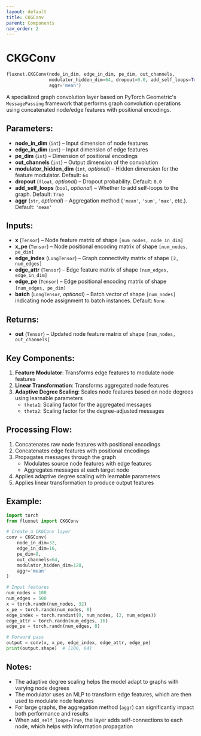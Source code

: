 ```yaml
---
layout: default
title: CKGConv
parent: Components
nav_order: 2
---
```


# CKGConv

```python
fluxnet.CKGConv(node_in_dim, edge_in_dim, pe_dim, out_channels,
                modulator_hidden_dim=64, dropout=0.0, add_self_loops=True,
                aggr='mean')
```

A specialized graph convolution layer based on PyTorch Geometric's `MessagePassing` framework that performs graph convolution operations using concatenated node/edge features with positional encodings.

## Parameters:

- **node_in_dim** (`int`) – Input dimension of node features
- **edge_in_dim** (`int`) – Input dimension of edge features
- **pe_dim** (`int`) – Dimension of positional encodings
- **out_channels** (`int`) – Output dimension of the convolution
- **modulator_hidden_dim** (`int`, *optional*) – Hidden dimension for the feature modulator. Default: `64`
- **dropout** (`float`, *optional*) – Dropout probability. Default: `0.0`
- **add_self_loops** (`bool`, *optional*) – Whether to add self-loops to the graph. Default: `True`
- **aggr** (`str`, *optional*) – Aggregation method (`'mean'`, `'sum'`, `'max'`, etc.). Default: `'mean'`

## Inputs:

- **x** (`Tensor`) – Node feature matrix of shape `[num_nodes, node_in_dim]`
- **x_pe** (`Tensor`) – Node positional encoding matrix of shape `[num_nodes, pe_dim]`
- **edge_index** (`LongTensor`) – Graph connectivity matrix of shape `[2, num_edges]`
- **edge_attr** (`Tensor`) – Edge feature matrix of shape `[num_edges, edge_in_dim]`
- **edge_pe** (`Tensor`) – Edge positional encoding matrix of shape `[num_edges, pe_dim]`
- **batch** (`LongTensor`, *optional*) – Batch vector of shape `[num_nodes]` indicating node assignment to batch instances. Default: `None`

## Returns:

- **out** (`Tensor`) – Updated node feature matrix of shape `[num_nodes, out_channels]`

## Key Components:

1. **Feature Modulator**: Transforms edge features to modulate node features
2. **Linear Transformation**: Transforms aggregated node features
3. **Adaptive Degree Scaling**: Scales node features based on node degrees using learnable parameters
   - `theta1`: Scaling factor for the aggregated messages
   - `theta2`: Scaling factor for the degree-adjusted messages

## Processing Flow:

1. Concatenates raw node features with positional encodings
2. Concatenates edge features with positional encodings
3. Propagates messages through the graph
   - Modulates source node features with edge features
   - Aggregates messages at each target node
4. Applies adaptive degree scaling with learnable parameters
5. Applies linear transformation to produce output features

## Example:

```python
import torch
from fluxnet import CKGConv

# Create a CKGConv layer
conv = CKGConv(
    node_in_dim=32, 
    edge_in_dim=16, 
    pe_dim=8,
    out_channels=64,
    modulator_hidden_dim=128,
    aggr='mean'
)

# Input features
num_nodes = 100
num_edges = 500
x = torch.randn(num_nodes, 32)
x_pe = torch.randn(num_nodes, 8)
edge_index = torch.randint(0, num_nodes, (2, num_edges))
edge_attr = torch.randn(num_edges, 16)
edge_pe = torch.randn(num_edges, 8)

# Forward pass
output = conv(x, x_pe, edge_index, edge_attr, edge_pe)
print(output.shape)  # [100, 64]
```

## Notes:

- The adaptive degree scaling helps the model adapt to graphs with varying node degrees
- The modulator uses an MLP to transform edge features, which are then used to modulate node features
- For large graphs, the aggregation method (`aggr`) can significantly impact both performance and results
- When `add_self_loops=True`, the layer adds self-connections to each node, which helps with information propagation
